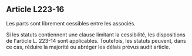Article L223-16
----
Les parts sont librement cessibles entre les associés.

Si les statuts contiennent une clause limitant la cessibilité, les dispositions
de l'article L. 223-14 sont applicables. Toutefois, les statuts peuvent, dans ce
cas, réduire la majorité ou abréger les délais prévus audit article.
